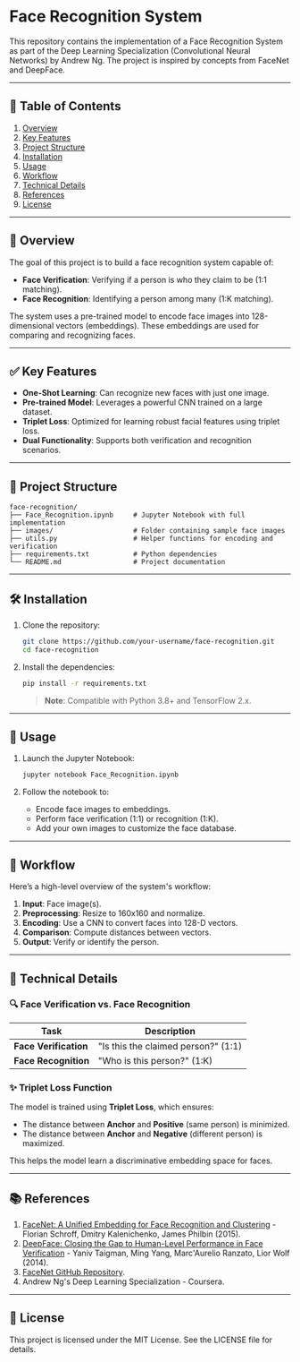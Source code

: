 # Face Recognition System

This repository contains the implementation of a Face Recognition System as part of the Deep Learning Specialization (Convolutional Neural Networks) by Andrew Ng. The project is inspired by concepts from FaceNet and DeepFace.

---

## 📑 Table of Contents
1. [Overview](#overview)
2. [Key Features](#key-features)
3. [Project Structure](#project-structure)
4. [Installation](#installation)
5. [Usage](#usage)
6. [Workflow](#workflow)
7. [Technical Details](#technical-details)
8. [References](#references)
9. [License](#license)

---

## 🚀 Overview

The goal of this project is to build a face recognition system capable of:
- **Face Verification**: Verifying if a person is who they claim to be (1:1 matching).
- **Face Recognition**: Identifying a person among many (1:K matching).

The system uses a pre-trained model to encode face images into 128-dimensional vectors (embeddings). These embeddings are used for comparing and recognizing faces.

---

## ✅ Key Features

- **One-Shot Learning**: Can recognize new faces with just one image.
- **Pre-trained Model**: Leverages a powerful CNN trained on a large dataset.
- **Triplet Loss**: Optimized for learning robust facial features using triplet loss.
- **Dual Functionality**: Supports both verification and recognition scenarios.

---

## 📁 Project Structure

```plaintext
face-recognition/
├── Face_Recognition.ipynb     # Jupyter Notebook with full implementation
├── images/                    # Folder containing sample face images
├── utils.py                   # Helper functions for encoding and verification
├── requirements.txt           # Python dependencies
└── README.md                  # Project documentation
```

---

## 🛠️ Installation

1. Clone the repository:
   ```bash
   git clone https://github.com/your-username/face-recognition.git
   cd face-recognition
   ```

2. Install the dependencies:
   ```bash
   pip install -r requirements.txt
   ```
   > **Note**: Compatible with Python 3.8+ and TensorFlow 2.x.

---

## 📌 Usage

1. Launch the Jupyter Notebook:
   ```bash
   jupyter notebook Face_Recognition.ipynb
   ```

2. Follow the notebook to:
   - Encode face images to embeddings.
   - Perform face verification (1:1) or recognition (1:K).
   - Add your own images to customize the face database.

---

## 🔄 Workflow

Here’s a high-level overview of the system's workflow:

1. **Input**: Face image(s).
2. **Preprocessing**: Resize to 160x160 and normalize.
3. **Encoding**: Use a CNN to convert faces into 128-D vectors.
4. **Comparison**: Compute distances between vectors.
5. **Output**: Verify or identify the person.

---

## 🧠 Technical Details

### 🔍 Face Verification vs. Face Recognition

| Task               | Description                          |
|--------------------|--------------------------------------|
| **Face Verification** | "Is this the claimed person?" (1:1) |
| **Face Recognition**  | "Who is this person?" (1:K)         |

### ✨ Triplet Loss Function

The model is trained using **Triplet Loss**, which ensures:
- The distance between **Anchor** and **Positive** (same person) is minimized.
- The distance between **Anchor** and **Negative** (different person) is maximized.

This helps the model learn a discriminative embedding space for faces.

---

## 📚 References

1. [FaceNet: A Unified Embedding for Face Recognition and Clustering](https://arxiv.org/pdf/1503.03832.pdf) - Florian Schroff, Dmitry Kalenichenko, James Philbin (2015).
2. [DeepFace: Closing the Gap to Human-Level Performance in Face Verification](https://research.fb.com/wp-content/uploads/2016/11/deepface-closing-the-gap-to-human-level-performance-in-face-verification.pdf) - Yaniv Taigman, Ming Yang, Marc'Aurelio Ranzato, Lior Wolf (2014).
3. [FaceNet GitHub Repository](https://github.com/davidsandberg/facenet).
4. Andrew Ng's Deep Learning Specialization - Coursera.

---

## 📄 License

This project is licensed under the MIT License. See the LICENSE file for details.


